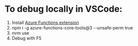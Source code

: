 # To debug locally in VSCode: 

1. Install [Azure Functions extension](https://marketplace.visualstudio.com/items?itemName=ms-azuretools.vscode-azurefunctions)
2. npm i -g azure-functions-core-tools@3 --unsafe-perm true
3. nvm use
4. Debug with F5
